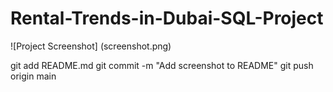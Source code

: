 # Rental-Trends-in-Dubai-SQL-Project
![Project Screenshot]
(screenshot.png)

git add README.md
git commit -m "Add screenshot to README"
git push origin main
